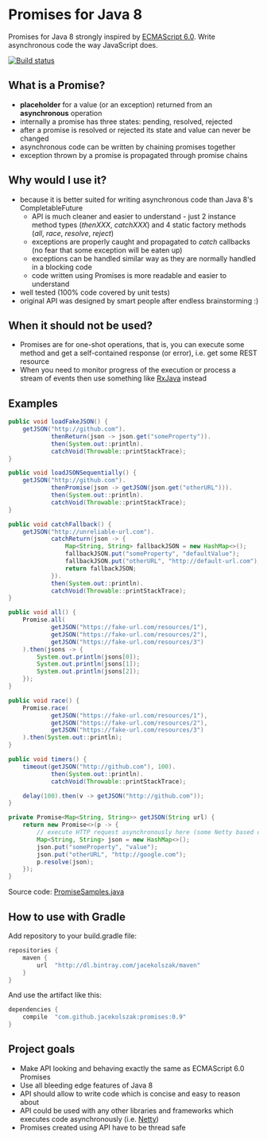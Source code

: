 # Promises for Java 8
Promises for Java 8 strongly inspired by [ECMAScript 6.0](https://developer.mozilla.org/en-US/docs/Web/JavaScript/Reference/Global_Objects/Promise). Write asynchronous code the way JavaScript does.

[![Build status](https://travis-ci.org/jacekolszak/promises.svg?branch=master)](https://travis-ci.org/jacekolszak/promises)

## What is a Promise?
* **placeholder** for a value (or an exception) returned from an **asynchronous** operation
* internally a promise has three states: pending, resolved, rejected
* after a promise is resolved or rejected its state and value can never be changed
* asynchronous code can be written by chaining promises together
* exception thrown by a promise is propagated through promise chains

## Why would I use it?
* because it is better suited for writing asynchronous code than Java 8's CompletableFuture
    * API is much cleaner and easier to understand - just 2 instance method types (_thenXXX_, _catchXXX_) and 4 static factory methods (_all_, _race_, _resolve_, _reject_) 
    * exceptions are properly caught and propagated to *catch* callbacks (no fear that some exception will be eaten up)
    * exceptions can be handled similar way as they are normally handled in a blocking code
    * code written using Promises is more readable and easier to understand
* well tested (100% code covered by unit tests)
* original API was designed by smart people after endless brainstorming :)

## When it should not be used?
* Promises are for one-shot operations, that is, you can execute some method and get a self-contained response (or error), i.e. get some REST resource
* When you need to monitor progress of the execution or process a stream of events then use something like [RxJava](https://github.com/ReactiveX/RxJava) instead

## Examples

```java
public void loadFakeJSON() {
    getJSON("http://github.com").
            thenReturn(json -> json.get("someProperty")).
            then(System.out::println).
            catchVoid(Throwable::printStackTrace);
}

public void loadJSONSequentially() {
    getJSON("http://github.com").
            thenPromise(json -> getJSON(json.get("otherURL"))).
            then(System.out::println).
            catchVoid(Throwable::printStackTrace);
}

public void catchFallback() {
    getJSON("http://unreliable-url.com").
            catchReturn(json -> {
                Map<String, String> fallbackJSON = new HashMap<>();
                fallbackJSON.put("someProperty", "defaultValue");
                fallbackJSON.put("otherURL", "http://default-url.com");
                return fallbackJSON;
            }).
            then(System.out::println).
            catchVoid(Throwable::printStackTrace);
}

public void all() {
    Promise.all(
            getJSON("https://fake-url.com/resources/1"),
            getJSON("https://fake-url.com/resources/2"),
            getJSON("https://fake-url.com/resources/3")
    ).then(jsons -> {
        System.out.println(jsons[0]);
        System.out.println(jsons[1]);
        System.out.println(jsons[2]);
    });
}

public void race() {
    Promise.race(
            getJSON("https://fake-url.com/resources/1"),
            getJSON("https://fake-url.com/resources/2"),
            getJSON("https://fake-url.com/resources/3")
    ).then(System.out::println);
}

public void timers() {
    timeout(getJSON("http://github.com"), 100).
            then(System.out::println).
            catchVoid(Throwable::printStackTrace);

    delay(100).then(v -> getJSON("http://github.com"));
}

private Promise<Map<String, String>> getJSON(String url) {
    return new Promise<>(p -> {
        // execute HTTP request asynchronously here (some Netty based client etc.)
        Map<String, String> json = new HashMap<>();
        json.put("someProperty", "value");
        json.put("otherURL", "http://google.com");
        p.resolve(json);
    });
}
```

Source code: [PromiseSamples.java](src/test/java/com/github/jacekolszak/promises/samples/PromiseSamples.java)

## How to use with Gradle

Add repository to your build.gradle file:

```groovy
repositories {
    maven {
        url  "http://dl.bintray.com/jacekolszak/maven" 
    }    
}
```

And use the artifact like this:

```groovy
dependencies {
    compile  "com.github.jacekolszak:promises:0.9"
}
```

## Project goals
* Make API looking and behaving exactly the same as ECMAScript 6.0 Promises
* Use all bleeding edge features of Java 8
* API should allow to write code which is concise and easy to reason about 
* API could be used with any other libraries and frameworks which executes code asynchronously (i.e. [Netty](https://github.com/netty/netty))
* Promises created using API have to be thread safe
